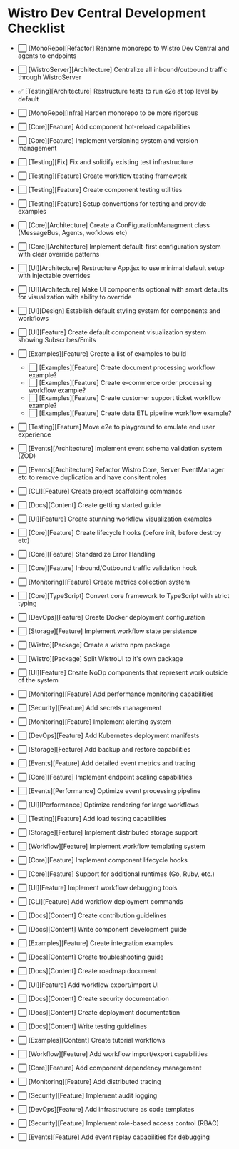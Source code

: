 # Wistro Dev Central Development Checklist

- ⬜ [MonoRepo][Refactor] Rename monorepo to Wistro Dev Central and agents to endpoints
- ⬜ [WistroServer][Architecture] Centralize all inbound/outbound traffic through WistroServer
- ✅ [Testing][Architecture] Restructure tests to run e2e at top level by default
- ⬜ [MonoRepo][Infra] Harden monorepo to be more rigorous
- ⬜ [Core][Feature] Add component hot-reload capabilities
- ⬜ [Core][Feature] Implement versioning system and version management
- ⬜ [Testing][Fix] Fix and solidify existing test infrastructure
- ⬜ [Testing][Feature] Create workflow testing framework
- ⬜ [Testing][Feature] Create component testing utilities
- ⬜ [Testing][Feature] Setup conventions for testing and provide examples
- ⬜ [Core][Architecture] Create a ConFigurationManagment class (MessageBus, Agents, wofklows etc)
- ⬜ [Core][Architecture] Implement default-first configuration system with clear override patterns
- ⬜ [UI][Architecture] Restructure App.jsx to use minimal default setup with injectable overrides
- ⬜ [UI][Architecture] Make UI components optional with smart defaults for visualization with ability to override
- ⬜ [UI][Design] Establish default styling system for components and workflows
- ⬜ [UI][Feature] Create default component visualization system showing Subscribes/Emits
- ⬜ [Examples][Feature] Create a list of examples to build
  - ⬜ [Examples][Feature] Create document processing workflow example?
  - ⬜ [Examples][Feature] Create e-commerce order processing workflow example?
  - ⬜ [Examples][Feature] Create customer support ticket workflow example?
  - ⬜ [Examples][Feature] Create data ETL pipeline workflow example?
- ⬜ [Testing][Feature] Move e2e to playground to emulate end user experience
- ⬜ [Events][Architecture] Implement event schema validation system (ZOD)
- ⬜ [Events][Architecture] Refactor Wistro Core, Server EventManager etc to remove duplication and have consitent roles
- ⬜ [CLI][Feature] Create project scaffolding commands
- ⬜ [Docs][Content] Create getting started guide
- ⬜ [UI][Feature] Create stunning workflow visualization examples

- ⬜ [Core][Feature] Create lifecycle hooks (before init, before destroy etc)
- ⬜ [Core][Feature] Standardize Error Handling
- ⬜ [Core][Feature] Inbound/Outbound traffic validation hook
- ⬜ [Monitoring][Feature] Create metrics collection system
- ⬜ [Core][TypeScript] Convert core framework to TypeScript with strict typing
- ⬜ [DevOps][Feature] Create Docker deployment configuration
- ⬜ [Storage][Feature] Implement workflow state persistence
- ⬜ [Wistro][Package] Create a wistro npm package
- ⬜ [Wistro][Package] Split WistroUI to it's own package
- ⬜ [UI][Feature] Create NoOp components that represent work outside of the system
- ⬜ [Monitoring][Feature] Add performance monitoring capabilities

- ⬜ [Security][Feature] Add secrets management
- ⬜ [Monitoring][Feature] Implement alerting system
- ⬜ [DevOps][Feature] Add Kubernetes deployment manifests
- ⬜ [Storage][Feature] Add backup and restore capabilities
- ⬜ [Events][Feature] Add detailed event metrics and tracing

- ⬜ [Core][Feature] Implement endpoint scaling capabilities
- ⬜ [Events][Performance] Optimize event processing pipeline
- ⬜ [UI][Performance] Optimize rendering for large workflows
- ⬜ [Testing][Feature] Add load testing capabilities
- ⬜ [Storage][Feature] Implement distributed storage support

- ⬜ [Workflow][Feature] Implement workflow templating system
- ⬜ [Core][Feature] Implement component lifecycle hooks
- ⬜ [Core][Feature] Support for additional runtimes (Go, Ruby, etc.)
- ⬜ [UI][Feature] Implement workflow debugging tools
- ⬜ [CLI][Feature] Add workflow deployment commands

- ⬜ [Docs][Content] Create contribution guidelines
- ⬜ [Docs][Content] Write component development guide
- ⬜ [Examples][Feature] Create integration examples
- ⬜ [Docs][Content] Create troubleshooting guide
- ⬜ [Docs][Content] Create roadmap document

- ⬜ [UI][Feature] Add workflow export/import UI
- ⬜ [Docs][Content] Create security documentation
- ⬜ [Docs][Content] Create deployment documentation
- ⬜ [Docs][Content] Write testing guidelines
- ⬜ [Examples][Content] Create tutorial workflows

- ⬜ [Workflow][Feature] Add workflow import/export capabilities
- ⬜ [Core][Feature] Add component dependency management
- ⬜ [Monitoring][Feature] Add distributed tracing
- ⬜ [Security][Feature] Implement audit logging
- ⬜ [DevOps][Feature] Add infrastructure as code templates
- ⬜ [Security][Feature] Implement role-based access control (RBAC)
- ⬜ [Events][Feature] Add event replay capabilities for debugging
